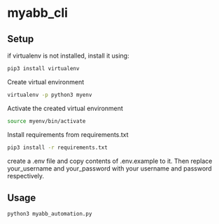 # myabb_cli

## Setup

if virtualenv is not installed, install it using:
```bash
pip3 install virtualenv
```

Create virtual environment

```bash
virtualenv -p python3 myenv
```
Activate the created virtual environment

```bash
source myenv/bin/activate
```

Install requirements from requirements.txt

```bash
pip3 install -r requirements.txt
```

create a .env file and copy contents of .env.example to it. Then replace your_username and your_password with your username and password respectively.

## Usage

```bash
python3 myabb_automation.py
```
